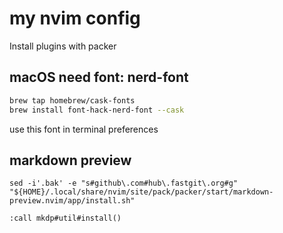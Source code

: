 # my nvim config

Install plugins with packer

## macOS need font: nerd-font

```sh
brew tap homebrew/cask-fonts
brew install font-hack-nerd-font --cask
```
use this font in terminal preferences

## markdown preview
```
sed -i'.bak' -e "s#github\.com#hub\.fastgit\.org#g" "${HOME}/.local/share/nvim/site/pack/packer/start/markdown-preview.nvim/app/install.sh"

:call mkdp#util#install() 
```

